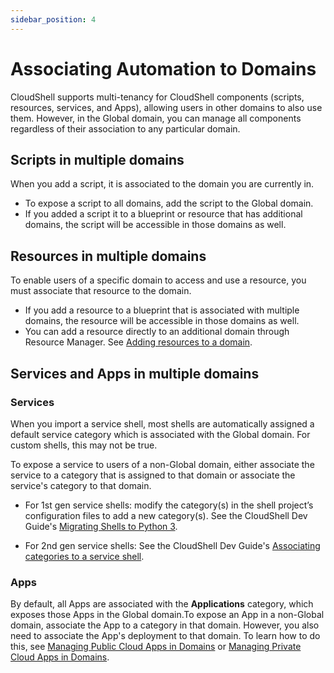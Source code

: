 ```yaml
---
sidebar_position: 4
---
```


# Associating Automation to Domains

CloudShell supports multi-tenancy for CloudShell components (scripts, resources, services, and Apps), allowing users in other domains to also use them. However, in the Global domain, you can manage all components regardless of their association to any particular domain.

## Scripts in multiple domains

When you add a script, it is associated to the domain you are currently in.

- To expose a script to all domains, add the script to the Global domain.
- If you added a script it to a blueprint or resource that has additional domains, the script will be accessible in those domains as well.

## Resources in multiple domains

To enable users of a specific domain to access and use a resource, you must associate that resource to the domain.

- If you add a resource to a blueprint that is associated with multiple domains, the resource will be accessible in those domains as well.
- You can add a resource directly to an additional domain through Resource Manager. See [Adding resources to a domain](../../../admin/cloudshell-identity-management/cloudshell-domains/addingremoving-resources-from-a-domain.md#adding-resources-to-a-domain).

## Services and Apps in multiple domains

### Services

When you import a service shell, most shells are automatically assigned a default service category which is associated with the Global domain. For custom shells, this may not be true.

To expose a service to users of a non-Global domain, either associate the service to a category that is assigned to that domain or associate the service's category to that domain.

- For 1st gen service shells: modify the category(s) in the shell project’s configuration files to add a new category(s). See the CloudShell Dev Guide's [Migrating Shells to Python 3](../../../devguide/reference/migrate-shells-to-py3.md).
    
- For 2nd gen service shells: See the CloudShell Dev Guide's [Associating categories to a service shell](https://help.quali.com/Online%20Help/0.0/Portal/Content/DevGuide/Shells/Customizing-Shells.htm#Associat).
    

### Apps

By default, all Apps are associated with the **Applications** category, which exposes those Apps in the Global domain.To expose an App in a non-Global domain, associate the App to a category in that domain. However, you also need to associate the App's deployment to that domain. To learn how to do this, see [Managing Public Cloud Apps in Domains](../../../admin/supported-cloud-providers-in-cloudshell/public-cloud-provider-support-in-cloudshell/managing-public-cloud-apps-in-domains.md) or [Managing Private Cloud Apps in Domains](../../../admin/supported-cloud-providers-in-cloudshell/private-cloud-provider-support-in-cloudshell/managing-private-cloud-apps-in-domains.md).
